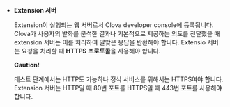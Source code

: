* **Extension 서버**

	Extension이 실행되는 웹 서버로서 Clova developer console에 등록됩니다. Clova가 사용자의 발화를 분석한 결과나 기본적으로 제공하는 의도를 전달했을 때 extension 서버는 이를 처리하여 알맞은 응답을 반환해야 합니다. Extensio 서버는 요청을 처리할 때 **HTTPS 프로토콜**을 사용해야 합니다.

	<div class="danger">
		<p><strong>Caution!</strong></p>
		<p>테스트 단계에서는 HTTP도 가능하나 정식 서비스를 위해서는 HTTPS여야 합니다. Extension 서버는 HTTP일 때 80번 포트를 HTTPS일 때 443번 포트를 사용해야 합니다.</p>
	</div>

